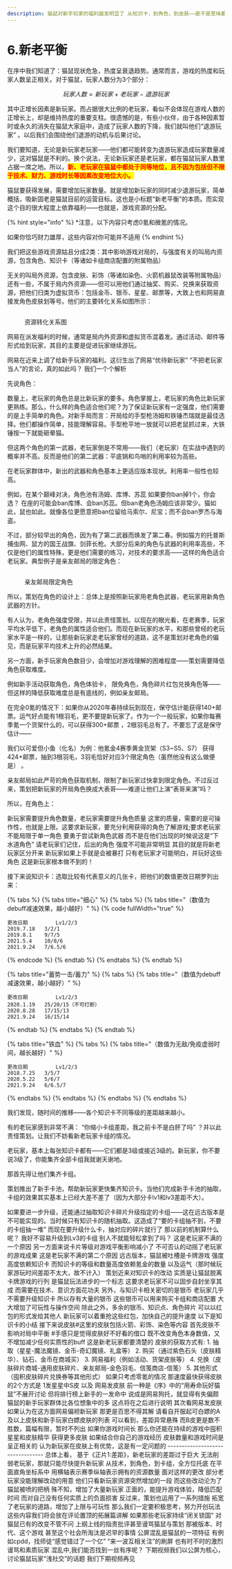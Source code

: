 ```yaml
---
description: 猫鼠对新手玩家的福利越发明显了 从知识卡，到角色，到皮肤——是不是意味着老玩家一无是处了？
---
```


# 6.新老平衡

在序中我们知道了：猫鼠现状危急，热度呈衰退趋势。通常而言，游戏的热度和玩家人数呈正相关。对于猫鼠，玩家人数分为3个部分：

$$
玩家人数=新玩家+老玩家-退游玩家
$$

其中正增长因素是新玩家。而占据很大比例的老玩家，看似不会体现在游戏人数的正增长上，却是维持热度的重要支柱。很遗憾的是，有些小伙伴，由于各种因素暂时或永久的消失在猫鼠大家庭中，造成了玩家人数的下降，我们就叫他们“退游玩家” 。以后我们会围绕他们退游的动机与后果讨论。

我们要知道，无论是新玩家老玩家——他们都可能转变为退游玩家造成玩家数量减少，这对猫鼠是不利的。换个说法，无论新玩家还是老玩家，都在猫鼠玩家人数里占据一席之地。所以，<mark style="color:red;">**新、老玩家在猫鼠中都处于同等地位，且不因为包括但不限于技术、财力、游戏时长等因素改变地位大小。**</mark>

猫鼠要获得发展，需要增加玩家数量。就是增加新玩家的同时减少退游玩家，简单概括，吸新固老是猫鼠目前的运营目标。这也是小标题“新老平衡”的本质。而实现这个目的很大程度上依靠福利——也就是，游戏资源的分配。

{% hint style="info" %}
\*注意，以下内容只考虑0氪和微氪的情况。

如果你恰巧财力雄厚，这些内容对你可能并不适用
{% endhint %}

我们把这些游戏资源姑且分成2类：其中影响游戏对局的，与强度有关的叫局内资源，包含角色、知识卡（等诸如卡组商店配置的附属物品）

无关的叫局外资源，包含皮肤、彩饰（等诸如染色、火箭机器鼠改装等附属物品）还有一些，不属于局内外资源——但可以用他们通过抽奖、购买、兑换来获取资源，把他们归类为虚拟货币：包括金币、银币、星星、邮票等，大致上也和网易直接发角色皮肤划等号。他们的主要转化关系如图所示：

<figure><img src="../../.gitbook/assets/image (4).png" alt=""><figcaption><p>资源转化关系图</p></figcaption></figure>

网易在派发福利的时候，通常是局内外资源和虚拟货币混着发。通过活动、邮件等形式给到玩家，其目的主要是促进玩家继续游玩。

网易在近来上调了给新手玩家的福利。这衍生出了网易“优待新玩家” “不把老玩家当人”的言论，真的如此吗？ 我们一个个解析

先说角色：

数量上，老玩家的角色总是比新玩家的要多。角色掌握上，老玩家的角色比新玩家更熟练。那么，什么样的角色适合他们呢？为了保证新玩家有一定强度，他们需要的是上手简单的角色。对新手局而言：开局给的手型枪汤姆和铁锤杰瑞就是最佳选择。他们都操作简单，技能理解容易。手型枪平地一放就可以把老鼠抓过来，大铁锤按一下就能砸晕猫。

但这两个角色的第一武器，老玩家倒是不常用——我们（老玩家）在实战中遇到的概率并不高。反而是他们的第二武器：平底锅和鸟哨的利用率较为高些。

在老玩家群体中，新出的武器和角色基本上更适应版本现状。利用率一般性也较高。

例如，在某个巅峰对决，角色池有汤姆、库博、苏蕊 如果要你ban掉1个，你会选？ 在座的可能会ban库博、会ban苏蕊。但ban老角色汤姆应该非常少。猫如此，鼠也如此。就像各位更愿意把ban位留给马索尔、尼宝；而不会ban罗杰与海盗。

不过，部分较早出的角色，因为有了第二武器而焕发了第二春。例如猫方的托普斯捕虫网、鼠方的国王战旗、剑菲长枪。大部分后来的角色与武器的利用率高些，不仅是他们的属性特殊，更是他们需要的练习，对技术的要求高——这样的角色适合老玩家。典型例子是亲友邮局的限定角色：

<figure><img src="../../.gitbook/assets/image (3).png" alt=""><figcaption><p>亲友邮局限定角色</p></figcaption></figure>

所以，策划在角色的设计上：总体上是按照新玩家用老角色武器，老玩家用新角色武器的方针。

有人认为，老角色强度受限，并以此责怪策划。以现在的眼光看，在老赛季，玩家平均水平低下，老角色的属性适合他们。而现在新玩家的水平，和那些曾经的老玩家水平是一样的，让那些新玩家走老玩家曾经的道路，这不是策划对老角色的偏见，而是玩家平均技术上升的必然结果。

另一方面，新手玩家角色数目少，会增加对游戏理解的困难程度——策划需要降低角色获取难度。

例如新手活动获取角色，角色体验卡， 限免角色，角色碎片红包兑换角色等——但这样的降低获取难度总是有底线的，例如亲友邮局。

在完全0氪的情况下：如果你从2020年春持续玩到现在，保守估计能获得140+邮票。运气好点能有1根羽毛，更不要提新玩家了。作为一个一般玩家，如果你每赛季氪一个货架什么的，可以获得300+邮票 ，2根羽毛总有了。不要忘了这是保守估计——

我们以可爱但小鱼（化名）为例：他氪金4赛季黄金货架（S3\~S5、S7） 获得424+邮票，抽到3根羽毛，3羽毛恰好对应3个限定角色（虽然他没有这么做便是） 。

亲友邮局如此严苛的角色获取机制，限制了新玩家过快拿到限定角色。不过反过来，策划把新玩家的开局角色换成大表哥——难道让他们上演“表哥来演”吗？

所以，在角色上：

新玩家需要提升角色数量，老玩家需要提升角色质量 这里的质量，需要的是可操作性，也就是上限。这要求新玩家，要充分利用获得的角色了解游戏;要求老玩家不能局限于单一角色 要勇于尝试新角色武器 而不是在他们出现的时候说这是“下水道角色” 请老玩家们记住，后出的角色 强度不可能非常明显 其目的就是将新老玩家区分开来 新玩家如果上手就是会被暴打 只有老玩家才可能明白，并玩好这些角色 这是新玩家根本做不到的！

接下来说知识卡：选取比较有代表意义的几张卡，把他们的数值更改日期罗列出来：

{% tabs %}
{% tabs title="细心" %}
{% tabs %}
{% tabs title="（数值为debuff减速效果，越小越好）" %}
{% code fullWidth="true" %}
```
更改日期         Lv1/2/3
2019.7.18	3/2/1
2019.8.1	9/7/5
2021.5.4	10/8/6
2021.9.24	7/6.5/6
```
{% endcode %}
{% endtab %}
{% endtabs %}
{% endtab %}

{% tabs title="蓄势一击/蓄力" %}
{% tabs %}
{% tabs title="（数值为debuff减速效果，越小越好）" %}
```
更改日期         Lv1/2/3
2020.1.19	25/20/15（不可打断）
2020.8.28	17/15/13
2021.9.24	16/15/14
```
{% endtab %}
{% endtabs %}
{% endtab %}

{% tabs title="铁血" %}
{% tabs %}
{% tabs title="（数值为无敌/免疫虚弱时间，越长越好）" %}
```
更改日期         Lv1/2/3
2018.7.25	3/5/7
2020.5.22	5/6/7
2021.9.24	6/6.5/7
```
{% endtabs %}
{% endtabs %}
{% endtabs %}
{% endtabs %}

我们发现，随时间的推移——各个知识卡不同等级的差距越来越小。

有的老玩家感到非常不满： “你缩小卡组差距，我之前卡不是白肝了吗” ？并以此责怪策划。让我们不妨看新老玩家卡组的情况。

老玩家，基本上每张知识卡都有——它们都是3级或接近3级的。新玩家，你不要说3级了，你能集齐全部卡组我就谢天谢地。

那首先得让他们集齐卡组。

策划推出了新手卡池，帮助新玩家更快集齐知识卡。当他们完成新手卡池的抽取，卡组的效果其实基本上已经大差不差了（因为大部分卡lv1和lv3差距不大）。

如果要进一步升级，还能通过抽取知识卡碎片升级指定的卡组——这在远古版本是不可能实现的。当时候只有知识卡的随机抽取。这造成了“要的卡组抽不到，不要的卡组抽一堆” 而现在要升级什么卡，抽对应的碎片就行了 那以前的机制算什么呢？ 我好不容易升级到Lv3的卡组 别人不就能轻松拿到了吗？ 这是老玩家不满的一个原因 另一方面来说卡片等级对游戏平衡影响减小了 不可否认的动摇了老玩家的游戏成果 这是老玩家不满的第二个原因 远古版本，猫鼠被吐槽是卡牌游戏 强度高度依赖知识卡 而知识卡的等级和数量高度依赖氪金的数量 以及运气（那时候玩家游玩时间差距不太大，故不计入） 策划近来对知识卡的改动 实质是让猫鼠脱离卡牌游戏的行列 是猫鼠玩法进步的一个标志 这要求老玩家不可以固步自封坐享其成 而需要在技术、意识方面花功夫 另外，与知识卡相关密切的是银币 老玩家几乎不需要升级知识卡 所以存有大量的银币 这些银币可以用来购买卡组和商店配置 大大增加了可玩性与操作空间 除此之外，多余的银币、知识点、角色碎片 可以以红包的形式发给其他人 新玩家可以着重抢这些红包，加快自己的提升速度 以下是知识卡的小结 接下来说皮肤#这里的皮肤包括火箭、彩饰、染色等内容 首先皮肤不影响对局中平衡 #手感只是觉得皮肤好不好看的借口 既不改变角色本身数值，又不增加减少任何实质性的buff 这是新老玩家都要清楚的 皮肤的获取方式有: 1. 抽取（星星-魔法魔镜、金币-奇幻魔镜、礼盒等） 2. 购买（通过紫色石头（皮肤精华）、钻石、金币在商城买） 3. 网易福利（例如活动、货架皮肤等） 4. 兑换（皮肤碎片商城-通用皮肤碎片、亲友邮局-金色羽毛、信笺商店-信笺） 5. 其他形式（囤积皮肤碎片兑换券等其他形式） 如果只考虑零氪的情况 那速度最快获得皮肤的2个方式是 1发星星中S皮 以及 网易发皮肤 前一种是《序》中的“用寿命玩好猫鼠”不展开讨论 但将排行榜上新手的一发命中 说成是网易狗托，就显得有失偏颇 猫鼠的新手玩家群体比各位想象中的多 这点将在之后进行说明 其次看网易发皮肤 如果认为在这方面网易偏袒新玩家 那更是百思不得其解 请看自开服起可白嫖的A及以上皮肤和新手玩家白嫖皮肤的列表 可以看到，差距异常悬殊 而B皮更是数不胜数，篇幅有限，暂时不列出 如果你游戏时间长 那么你还能在持续的游戏中囤积星星和皮肤精华 获得更多皮肤 如果结合你自己的游戏经历 皮肤数量和游戏时间是呈正相关的 认为新玩家在皮肤上有优势，这是有一定问题的 --------------------------------- 总体上看， 基于《正片1:差距》，新老玩家的差距过于巨大 无法削弱老玩家，那就只能尽快提升新玩家 从技术，到角色，到卡组，全方位托底 在平面直角坐标系中 用横轴表示赛季纵轴表示拥有的资源数量 面对这样的更改 部分老玩家没能理解改动的用意 他们只看新玩家资源突然增加的一段 而这些改动沦为了猫鼠被喷的把柄 殊不知，增加了大量新玩家 正面的，能提升游戏体验，降低匹配时间 而对自己没有任何实质上的负面损害 反过来，策划也运用了一系列措施 拓宽了老玩家的道路，增加了上限与可玩性 那么我们一定要积极思考，努力开创玩法 这些内容我们将会放在评论置顶的拓展篇讲解 如果那些老玩家持续“闭关锁国” 对猫鼠已有的改变不管不问 上纲上线的指责批评甚至谩骂猫鼠与策划 那被版本、时代、这个游戏 甚至这个社会所淘汰是迟早的事情 公屏混乱是猫鼠的一项特征 有例如cpdd，找师徒“感觉错过了一个亿” “来一波互相关注”的刷屏 也有时不时的激烈谩骂和素质玩家 混乱中,我们能否找到一丝有序呢？ 下期视频我们以公屏为核心，讨论猫鼠玩家“浅社交”的话题 我们下期视频再见
